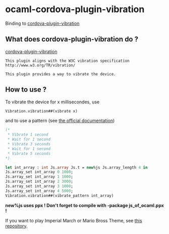 # ocaml-cordova-plugin-vibration

Binding to
[cordova-plugin-vibration](https://github.com/apache/cordova-plugin-vibration)

## What does cordova-plugin-vibration do ?

[cordova-plugin-vibration](https://github.com/apache/cordova-plugin-vibration)
```
This plugin aligns with the W3C vibration specification
http://www.w3.org/TR/vibration/

This plugin provides a way to vibrate the device.
```

## How to use ?

To vibrate the device for x millisecondes, use
```OCaml
Vibration.vibration##(vibrate x)
```

and to use a pattern (see [the official documentation](https://github.com/apache/cordova-plugin-vibration))
```OCaml
(*
 * Vibrate 1 second
 * Wait for 1 second
 * Vibrate 3 seconds
 * Wait for 1 second
 * Vibrate 5 seconds
*)

let int_array : int Js.array Js.t = new%js Js.array_length 4 in
Js.array_set int_array 0 1000;
Js.array_set int_array 1 1000;
Js.array_set int_array 2 3000;
Js.array_set int_array 3 1000;
Js.array_set int_array 4 5000;
Vibration.vibration##(vibrate_pattern int_array)
```
**new%js uses ppx ! Don't forget to compile with -package js_of_ocaml.ppx !**

If you want to play Imperial March or Mario Bross Theme, see [this
repository](https://github.com/dannywillems/ocaml-cordova-plugin-vibration-example).
